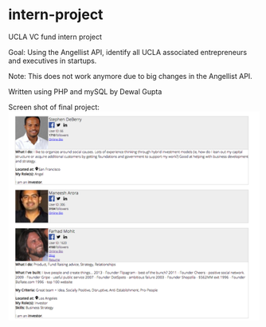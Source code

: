 intern-project
==============

UCLA VC fund intern project

Goal: Using the Angellist API, identify all UCLA associated entrepreneurs and executives in startups. 

Note: This does not work anymore due to big changes in the Angellist API. 

Written using PHP and mySQL by Dewal Gupta

Screen shot of final project:
![Screen Shot](https://raw.githubusercontent.com/dewalg/intern-project/master/screen%20shot%201.png "Screen Shot")
